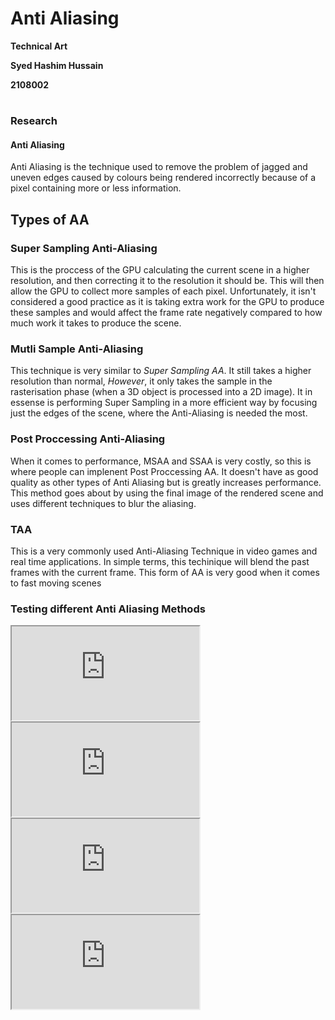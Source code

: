 # Anti Aliasing

**Technical Art**  

**Syed Hashim Hussain**  

**2108002**  

# 

### **Research**

#### Anti Aliasing

Anti Aliasing is the technique used to remove the problem of jagged and uneven edges caused by colours being rendered incorrectly because of a pixel containing more or less information.

## Types of AA
### Super Sampling Anti-Aliasing 

This is the proccess of the GPU calculating the current scene in a higher resolution, and then correcting it to the resolution it should be. This will then allow the GPU to collect more samples of each pixel. Unfortunately, it isn't considered a good practice as it is taking extra work for the GPU to produce these samples and would affect the frame rate negatively compared to how much work it takes to produce the scene.

### Mutli Sample Anti-Aliasing

This technique is very similar to *Super Sampling AA*. It still takes a higher resolution than normal, *However*, it only takes the sample in the rasterisation phase (when a 3D object is processed into a 2D image). It in essense is performing Super Sampling in a more efficient way by focusing just the edges of the scene, where the Anti-Aliasing is needed the most.

### Post Proccessing Anti-Aliasing 

When it comes to performance, MSAA and SSAA is very costly, so this is where people can implenent Post Proccessing AA. It doesn't have as good quality as other types of Anti Aliasing but is greatly increases performance. This method goes about by using the final image of the rendered scene and uses different techniques to blur the aliasing.

### TAA 

This is a very commonly used Anti-Aliasing Technique in video games and real time applications. In simple terms, this techinique will blend the past frames with the current frame. This form of AA is very good when it comes to fast moving scenes



### Testing different Anti Aliasing Methods
<iframe src="https://youtu.be/14xDcDIbAT0?si=iEWTgo9p9oD5mPFo" title="FXAA"></iframe>

<iframe src="https://youtu.be/-KsjrGQ8Z44?si=b8KJN0ZKKUv0-_0s" title="MSAA"></iframe>

<iframe src="https://youtu.be/5pfEjXz_YRs?si=Alnbu5g-y8Ts7UDr" title="No AA"></iframe>

<iframe src="https://youtu.be/YFO_xAyOVYY?si=E-O0Xx5x4RP7Rzbl" title="TAA"></iframe>
